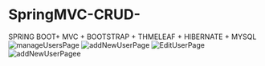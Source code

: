 # SpringMVC-CRUD-
SPRING BOOT+ MVC + BOOTSTRAP + THMELEAF + HIBERNATE + MYSQL 
![manageUsersPage](https://user-images.githubusercontent.com/69572868/190351986-589dbd35-8542-4958-8238-0d0a2110ec7b.png)
![addNewUserPage](https://user-images.githubusercontent.com/69572868/190352003-3ff2e845-9621-4fa4-b60d-f481cd0b962f.png)
![EditUserPage](https://user-images.githubusercontent.com/69572868/190352010-c6d17de5-baed-4eb6-af2c-797f11694aaa.png)
![addNewUserPagee](https://user-images.githubusercontent.com/69572868/190352017-f56d02c4-c9aa-42b1-be90-3687321706cb.png)
